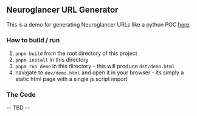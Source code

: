 ## Neuroglancer URL Generator

This is a demo for generating Neuroglancer URLs like a python POC [here](https://github.com/AllenInstitute/ome_zarr_converter/blob/main/src/ome_zarr_converter/neuroglancer/utils.py).

### How to build / run
1. `pnpm build` from the root directory of this project
2. `pnpm install` in this directory
3. `pnpm run demo` in this directory - this will produce `dst/demo.html`
4. navigate to `dev/demo.html` and open it in your browser - its simply a static html page with a single js script import

### The Code
 -- TBD --